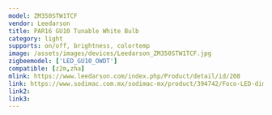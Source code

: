 ```yaml
---
model: ZM350STW1TCF
vendor: Leedarson
title: PAR16 GU10 Tunable White Bulb
category: light
supports: on/off, brightness, colortemp
image: /assets/images/devices/Leedarson_ZM350STW1TCF.jpg
zigbeemodel: ['LED_GU10_OWDT']
compatible: [z2m,zha]
mlink: https://www.leedarson.com/index.php/Product/detail/id/208
link: https://www.sodimac.com.mx/sodimac-mx/product/394742/Foco-LED-dimeable-GU10-cal-frio/394742
link2: 
link3: 
---
```

